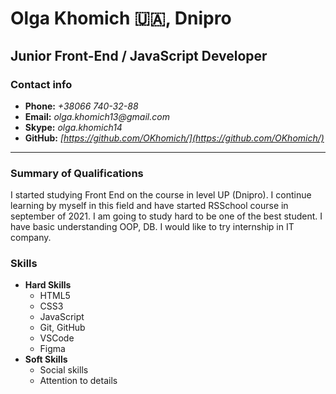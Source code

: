 # Olga Khomich :ukraine:, Dnipro
## Junior Front-End / JavaScript Developer

### Contact info
+ __Phone:__ _+38066 740-32-88_ 
+ __Email:__ _olga.khomich13@gmail.com_ 
+ __Skype:__ _olga.khomich14_ 
+ __GitHub:__ _[https://github.com/OKhomich/](https://github.com/OKhomich/)_

-----------------------------------------------------------------------------
### Summary of Qualifications
I started studying Front End on the course in level UP (Dnipro). I continue learning by myself in this field and have started RSSchool course in september of 2021. I am going to study hard to be one of the best student.  I have basic understanding OOP, DB. I would like to try internship in IT company.

### Skills
  + __Hard Skills__ 
     * HTML5 
     * CSS3 
     * JavaScript  
     * Git, GitHub 
     * VSCode
     * Figma
  + __Soft Skills__
     * Social skills
     * Attention to details


